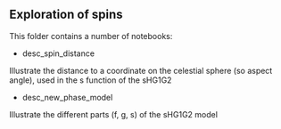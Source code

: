 ## Exploration of spins

This folder contains a number of notebooks:

- desc_spin_distance

Illustrate the distance to a coordinate on the celestial sphere (so aspect angle), used in the s function of the sHG1G2

- desc_new_phase_model

Illustrate the different parts (f, g, s) of the sHG1G2 model 


